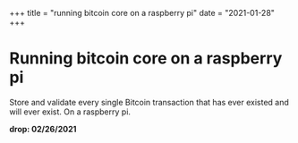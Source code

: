 +++
title = "running bitcoin core on a raspberry pi"
date = "2021-01-28"
+++



# Running bitcoin core on a raspberry pi

Store and validate every single Bitcoin transaction that has ever existed and will ever exist. On a raspberry pi.


**drop: 02/26/2021**